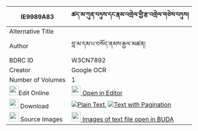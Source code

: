 |IE9989A83|ཚད་མ་ཀུན་བཏུས་དང་རྣམ་འགྲེལ་གྱི་རྩ་འགྲེལ་གཅེས་བཏུས། 
| --- | --- 
|Alternative Title |
|Author| བླ་མ་དམ་པ་བསོད་ནམས་རྒྱལ་མཚན།
|BDRC ID | W3CN7892
|Creator | Google OCR
|Number of Volumes| 1
|<img width="25" src="https://img.icons8.com/color/25/000000/edit-property.png">Edit Online| [<img width="25" src="https://avatars.githubusercontent.com/u/45091458?s=200&v=4"> Open in Editor](http://editor.openpecha.org/IE9989A83)
|<img width="25" src="https://img.icons8.com/fluent/48/000000/download-2.png"/>  Download | [![](https://img.icons8.com/color/20/000000/txt.png)Plain Text](https://github.com/Openpecha/IE9989A83/releases/download/v1/tsema_kuntu_dang_namdrel_gyi_t_plain_IE9989A83.zip), [![](https://img.icons8.com/color/20/000000/txt.png)Text with Pagination](https://github.com/Openpecha/IE9989A83/releases/download/v1/tsema_kuntu_dang_namdrel_gyi_t_pages_IE9989A83.zip)
|<img width="25" src="https://img.icons8.com/plasticine/100/000000/pictures-folder.png"/>  Source Images | [<img width="25" src="https://library.bdrc.io/icons/BUDA-small.svg"> Images of text file open in BUDA](https://library.bdrc.io/show/bdr:W3CN7892)